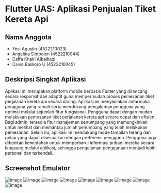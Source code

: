 # Flutter UAS: Aplikasi Penjualan Tiket Kereta Api

## Nama Anggota
- Yesi Agustin (4522210023)  
- Angelina Simbolon (4522210044)
- Daffa Khairi Albaihaqi
- Daiva Baskoro U (4522210045)

## Deskripsi Singkat Aplikasi
Aplikasi ini merupakan platform mobile berbasis Flutter yang dirancang secara responsif dan adaptif guna mempermudah proses pemesanan tiket perjalanan kereta api secara daring. Aplikasi ini menyediakan antarmuka pengguna yang ramah serta mendukung pengalaman pengguna yang optimal melalui sejumlah fitur fungsional. Pengguna dapat dengan mudah melakukan pemesanan tiket perjalanan kereta api secara cepat dan efisien. Bagi admin, tersedia fitur manajemen penumpang yang memungkinkan untuk melihat dan memantau jumlah penumpang yang telah melakukan pemesanan. Selain itu, aplikasi ini mendukung mode tampilan terang dan gelap yang dapat disesuaikan dengan preferensi pengguna. Pengguna juga diberikan kemudahan untuk memperbarui informasi pribadi mereka secara langsung melalui aplikasi, sehingga pengalaman penggunaan menjadi lebih personal dan terkendali.

## Screenshot Emulator

![image](https://github.com/user-attachments/assets/09f5cdd7-9c4d-4141-bf38-19dab897354a)
![image](https://github.com/user-attachments/assets/cef3182d-4163-4d8d-9642-f76c6e62342e)
![image](https://github.com/user-attachments/assets/9219b62a-9d30-48cc-a3a6-04ec98ef4595)
![image](https://github.com/user-attachments/assets/a9ab5572-562b-4e6f-9fb8-ccb956efcc13)
![image](https://github.com/user-attachments/assets/c59ed887-d512-4bea-9204-42f380acbeb7)
![image](https://github.com/user-attachments/assets/b279ccf9-ea6e-487f-9040-f65bdad862c1)
![image](https://github.com/user-attachments/assets/ba9f29ce-0eb5-46df-bdb2-760460785397)
![image](https://github.com/user-attachments/assets/065a1dcc-f85d-4380-a1f6-dde8f8ebdaba)
![image](https://github.com/user-attachments/assets/bc749393-c056-4f0f-a767-43fe5e8384d9)



